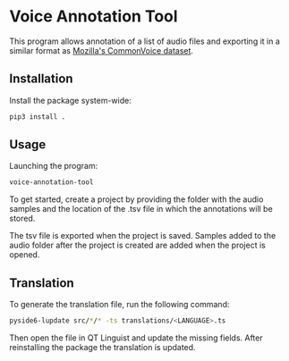 # Voice Annotation Tool

This program allows annotation of a list of audio files and exporting it in a similar format as [Mozilla's CommonVoice dataset](https://commonvoice.mozilla.org).

## Installation

Install the package system-wide:

```bash
pip3 install .
```

## Usage

Launching the program:

```bash
voice-annotation-tool
```

To get started, create a project by providing the folder with the audio samples and the location of the .tsv file in which the annotations will be stored.

The tsv file is exported when the project is saved. Samples added to the audio folder after the project is created are added when the project is opened.

## Translation

To generate the translation file, run the following command:

```bash
pyside6-lupdate src/*/* -ts translations/<LANGUAGE>.ts
```

Then open the file in QT Linguist and update the missing fields. After reinstalling the package the translation is updated.
